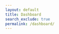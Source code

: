 ```yaml
---
layout: default
title: Dashboard
search_exclude: true
permalink: /dashboard/
---
```

<body class="light">
<!--<button id="test_button" onclick="getUserData()">Click here for test</button>-->
<div id="dashboard_container" class="dashboard" style="display:none;">
    <h1>DASHBOARD</h1>
    <div id="assignment_container_container" class="container-container">
        <h2>Assignments</h2>
        <p class="subtitle">Here are some assignments for you to do.</p>
        <div id="assignment_container" class="container">
            <!-- Assignment cards will be dynamically added here -->
        </div>
    </div>
    <div id="student_class_container_container" class="container-container">
        <h2>Your Classes</h2>
        <p class="subtitle">You're a student in these classes.</p>
        <div id="student_class_container" class="container">
            <!--contains classes in which the student is a student-->
        </div>
    </div>
    <div id="leader_class_container_container" class="container-container">
        <h2>Classes You Lead</h2>
        <p class="subtitle">You play a leading role in these classes. <a href="{{site.baseurl}}/class-create/">Click here</a> to create a new class.</p>
        <div id="leader_class_container" class="container">
            <!--contains classes in which the person leads-->
        </div>
    </div>
    <div id="stats_resources_container_container" class="container-container">
        <h2>Statistics/Data Resources</h2>
        <p class="subtitle">Here are some resources for your statistical journey.</p>
        <div id="stats_resources_container" class="container">
            <div class="card">
                <div class="main-name" onclick="generalRedirect('/2024/01/25/qrcodetestbackend.html')">QR Code Generator</div>
                <div class="second-name">Great for stats projects!</div>
            </div>
            <div class="card">
                <div class="main-name">Graphing Resources</div>
                <div class="second-name">Stapplet but better!</div>
            </div>
            <div class="card">
                <div class="main-name" onclick="generalRedirect('/image-rec/')">Image Recognition</div>
                <div class="second-name">Part of making Stapplet not suck!</div>
            </div>
            <div class="card">
                <div class="main-name" onclick="generalRedirect('/tablegenerator')">Table Generator</div>
                <div class="second-name">Great for teachers like Mr. Jenkins!</div>
            </div>
        </div>
    </div>
</div>

<script>
window.onload = (event) => {
      console.log("Page is fully loaded");
      let DarkMode = localStorage.getItem('DarkMode');
      DarkMode = (DarkMode === 'true'); // Convert to boolean
      console.log(DarkMode);
      if (DarkMode) {
        document.body.classList.add('dark');
        document.body.classList.remove('light');
      } else {
        document.body.classList.add('light');
        document.body.classList.remove('dark');
      }
};

    // Check if the required cookie is present on page load
    // window.addEventListener('load', function() {
    //     if (!hasCookie('jwt')) {
    //         // Redirect to the login page if the cookie is not present
    //         window.location.href = '/sign-in/'; // Replace '/login' with your actual login page URL
    //     }
    // });

    // // Function to check if a cookie is present
    // function hasCookie(cookieName) {
    //     return document.cookie.split(';').some((cookie) => cookie.trim().startsWith(cookieName + '='));
    // }

    window.addEventListener('load', function() {
        getUserData();
    });


    var local = "http://localhost:8911";
    var deployed = "https://jcc.stu.nighthawkcodingsociety.com";
    const currentUrl = window.location.href;
    var fetchUrl = deployed;
    if (currentUrl.includes("localhost") || currentUrl.includes("127.0.0.1")) {
        fetchUrl = local;
    }

    function getUserData() {
        // making the fetch request
        fetch(local + '/api/class_period/dashboard', {
            method: 'GET',
            mode: 'cors', // no-cors, *cors, same-origin
            cache: 'no-cache', // *default, no-cache, reload, force-cache, only-if-cached
            credentials: 'include', // include, *same-origin, omit
            headers: {
                "content-type": "application/json",
            },
        })
        .then(response => {
            if (!response.ok) {
                throw new Error('Network response was not ok');
            }
            return response.json();
        })
        .then(data => {
            console.log(JSON.stringify(data));
            populateAssignmentContainer(data.student);
            populateClassesContainer(data.student, false);
            populateClassesContainer(data.leader, true);
            document.getElementById("dashboard_container").style = "display:block;";
        })
        .catch(error => {
            console.error('There was a problem with the fetch operation:', error);
            //window.location.replace("{{site.baseurl}}/sign-in/");
        });
    }

    function populateAssignmentContainer(studentData) {
        const container = document.getElementById('assignment_container');
        container.innerHTML = ''; // clear previous content
        for (var classPeriod of studentData) {
            var classPeriodName = classPeriod.name;
            for (var assignment of classPeriod.assignments) {
                var card = document.createElement('div');
                card.classList.add('card');

                var assignmentName = document.createElement('div');
                assignmentName.classList.add('main-name');
                assignmentName.textContent = assignment.name;
                
                // adding a click event listener to the assignmentName div
                assignmentName.setAttribute("onclick", "assignmentRedirect(" + String(assignment.id) + ")");

                var className = document.createElement('div');
                className.classList.add('second-name');
                className.textContent = classPeriodName;

                var dueDate = document.createElement('div');
                dueDate.classList.add('third-name');
                dueDate.textContent = `Due: ${new Date(assignment.dateDue).toLocaleDateString()}`;

                card.appendChild(assignmentName);
                card.appendChild(className);
                card.appendChild(dueDate);

                container.appendChild(card);
            }
        }
    }

    function populateClassesContainer(studentData, isLeader) {
        var bigContainer = document.getElementById('student_class_container_container');
        var container = document.getElementById('student_class_container');
        if (isLeader) {
            bigContainer = document.getElementById('leader_class_container_container');
            container = document.getElementById('leader_class_container');
        }
        container.innerHTML = '';

        for (var classPeriod of studentData) {
            var card = document.createElement('div');
            card.classList.add('card');

            var classPeriodName = document.createElement('div');
            classPeriodName.classList.add('main-name');
            classPeriodName.textContent = classPeriod.name;

            // adding a click event listener to the assignmentName div
            if (isLeader) {
                classPeriodName.setAttribute("onclick", "classLeaderRedirect(" + String(classPeriod.id) + ")");
            } else {
                classPeriodName.setAttribute("onclick", "classStudentRedirect(" + String(classPeriod.id) + ")");
            }

            var leaderNames = document.createElement('div');
            leaderNames.classList.add('second-name');
            leaderNames.textContent = "Leaders: ";
            for (var i = 0; i < classPeriod.leaders.length; i++) {
                leaderNames.textContent += classPeriod.leaders[i].name;
                if ((i + 1) < classPeriod.leaders.length) {
                    leaderNames.textContent += ", ";
                }
            }

            var numberOfAssignments = document.createElement('div');
            numberOfAssignments.classList.add('third-name');
            var assNumber = classPeriod.assignments.length;
            var plurality = "s";
            if (assNumber == 1) plurality = "";
            numberOfAssignments.textContent = String(assNumber) + " Assignment" + plurality;

            card.appendChild(classPeriodName);
            card.appendChild(leaderNames);
            card.appendChild(numberOfAssignments);

            container.appendChild(card);
        }
        if (container.children.length === 0) {
            bigContainer.style.display = 'none';
        } else {
            bigContainer.style.display = 'block';
        }
    }

    function assignmentRedirect(id) {
        window.location.href = '{{site.baseurl}}/assignment-data?id=' + id;
    }

    function classStudentRedirect(id) {
        window.location.href = '{{site.baseurl}}/student-class-data?id=' + id;
    }

    function classLeaderRedirect(id) {
        window.location.href = '{{site.baseurl}}/leader-class-data?id=' + id;
    }

    function generalRedirect(urlExtension) {
        window.location.href = '{{site.baseurl}}' + urlExtension;
    }
</script>
